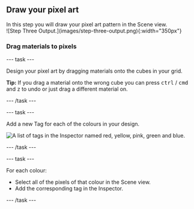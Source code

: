 ## Draw your pixel art

<div style="display: flex; flex-wrap: wrap">
<div style="flex-basis: 200px; flex-grow: 1; margin-right: 15px;">
In this step you will draw your pixel art pattern in the Scene view.
</div>
<div>
![Step Three Output.](images/step-three-output.png){:width="350px"}
</div>
</div>

### Drag materials to pixels

--- task ---

Design your pixel art by dragging materials onto the cubes in your grid. 


**Tip:** If you drag a material onto the wrong cube you can press <kbd>ctrl</kbd> / <kbd>cmd</kbd> and <kbd>z</kbd> to undo or just drag a different material on.

--- /task ---

--- task ---

Add a new Tag for each of the colours in your design.  

![A list of tags in the Inspector named red, yellow, pink, green and blue.](images/colour-tags.png)

--- /task ---

--- task ---

For each colour:

+ Select all of the pixels of that colour in the Scene view.
+ Add the corresponding tag in the Inspector. 



--- /task ---